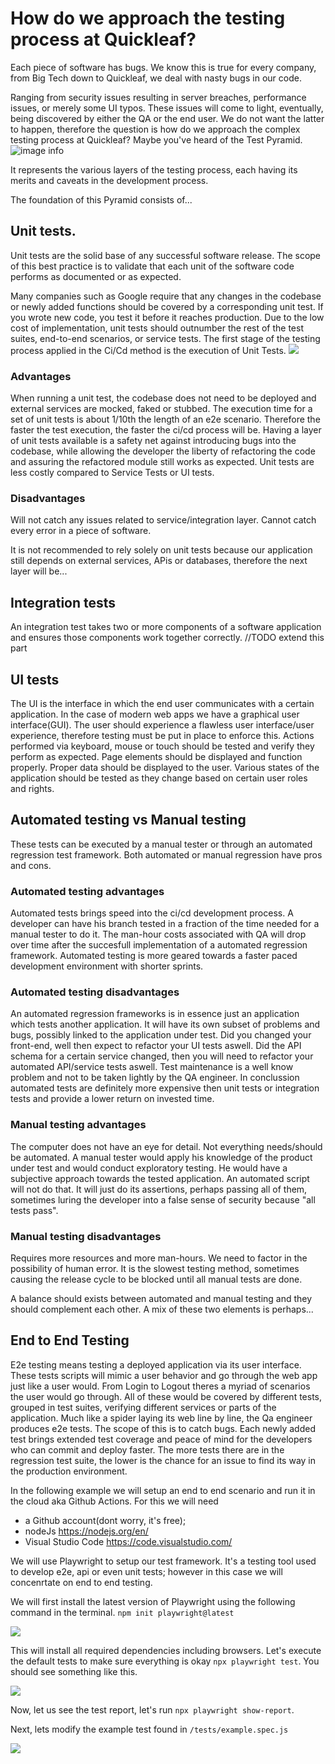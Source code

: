 # How do we approach the testing process at Quickleaf?

Each piece of software has bugs. We know this is true for every company, from Big Tech down to Quickleaf, we deal with nasty bugs in our code.

Ranging from security issues resulting in server breaches, performance issues, or merely some UI typos.
These issues will come to light, eventually, being discovered by either the QA or the end user. We do not want the latter to happen, therefore the question is how do we approach the complex testing process at Quickleaf?
Maybe you've heard of the Test Pyramid.
![image info](/img/testpyramid.png)

It represents the various layers of the testing process, each having its merits and caveats in the development process.

The foundation of this Pyramid consists of...
## Unit tests.
Unit tests are the solid base of any successful software release.
The scope of this best practice is to validate that each unit of the software code performs as documented or as expected.

Many companies such as Google require that any changes in the codebase or newly added functions should be covered by a corresponding unit test. If you wrote new code, you test it before it reaches production. 
Due to the low cost of implementation, unit tests should outnumber the rest of the test suites, end-to-end scenarios, or service tests.
The first stage of the testing process applied in the Ci/Cd method is the execution of Unit Tests.
![](/img/classicCiCd.png)

### Advantages
When running a unit test, the codebase does not need to be deployed and external services are mocked, faked or stubbed.
The execution time for a set of unit tests is about 1/10th the length of an e2e scenario. Therefore the faster the test execution, the faster the ci/cd process will be.
Having a layer of unit tests available is a safety net against introducing bugs into the codebase, while allowing the developer the liberty of refactoring the code and assuring the refactored module still works as expected.
Unit tests are less costly compared to Service Tests or UI tests.
### Disadvantages
Will not catch any issues related to service/integration layer.
Cannot catch every error in a piece of software.

It is not recommended to rely solely on unit tests because our application still depends on external services, APis or databases, therefore the next layer will be...

## Integration tests

An integration test takes two or more components of a software application and ensures those components work together correctly.
//TODO extend this part

## UI tests

The UI is the interface in which the end user communicates with a certain application.
In the case of modern web apps we have a graphical user interface(GUI).
The user should experience a flawless user interface/user experience, therefore testing must be put in place to enforce this.
Actions performed via keyboard, mouse or touch should be tested and verify they perform as expected. Page elements should be displayed and function properly. Proper data should be displayed to the user. Various states of the application should be tested as they change based on certain user roles and rights.

## Automated testing vs Manual testing
These tests can be executed by a manual tester or through an automated regression test framework. Both automated or manual regression have pros and cons.

### Automated testing advantages
Automated tests brings speed into the ci/cd development process. A developer can have his branch tested in a fraction of the time needed for a manual tester to do it. The man-hour costs associated with QA will drop over time after the succesfull implementation of a automated regression framework.
Automated testing is more geared towards a faster paced development environment with shorter sprints.
### Automated testing disadvantages
An automated regression frameworks is in essence just an application which tests another application. It will have its own subset of problems and bugs, possibly linked to the application under test.
Did you changed your front-end, well then expect to refactor your UI tests aswell.
Did the API schema for a certain service changed, then you will need to refactor your automated API/service tests aswell.
Test maintenance is a well know problem and not to be taken lightly by the QA engineer.
In conclussion automated tests are definitely more expensive then unit tests or integration tests and provide a lower return on invested time.

### Manual testing advantages
The computer does not have an eye for detail. Not everything needs/should be automated.
A manual tester would apply his knowledge of the product under test and would conduct exploratory testing. He would have a subjective approach towards the tested application. An automated script will not do that. It will just do its assertions, perhaps passing all of them, sometimes luring the developer into a false sense of security because "all tests pass".

### Manual testing disadvantages
Requires more resources and more man-hours.
We need to factor in the possibility of human error.
It is the slowest testing method, sometimes causing the release cycle to be blocked until all manual tests are done. 

A balance should exists between automated and manual testing and they should complement each other.
A mix of these two elements is perhaps...

## End to End Testing
E2e testing means testing a deployed application via its user interface.
These tests scripts will mimic a user behavior and go through the web app just like a user would.
From Login to Logout theres a myriad of scenarios the user would go through.
All of these would be covered by different tests, grouped in test suites, verifying different services or parts of the application.
Much like a spider laying its web line by line, the Qa engineer produces e2e tests. The scope of this is to catch bugs.
Each newly added test brings extended test coverage and peace of mind for the developers who can commit and deploy faster.
The more tests there are in the regression test suite, the lower is the chance for an issue to find its way in the production environment.

In the following example we will setup an end to end scenario and run it in the cloud aka Github Actions.
For this we will need
- a Github account(dont worry, it's free);
- nodeJs https://nodejs.org/en/
- Visual Studio Code https://code.visualstudio.com/

We will use Playwright to setup our test framework.
It's a testing tool used to develop e2e, api or even unit tests; however in this case we will concenrtate on end to end testing.

We will first install the latest version of Playwright using the following command in the terminal.
 `npm init playwright@latest`
 
![](/img/playwright_init.png)

This will install all required dependencies including browsers.
Let's execute the default tests to make sure everything is okay `npx playwright test`.
You should see something like this.

![](/img/playwright_test.png)

Now, let us see the test report, let's run `npx playwright show-report`.

Next, lets modify the example test found in `/tests/example.spec.js`

![](/img/updatedSpec.png)